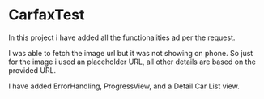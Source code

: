 # CarfaxTest

In this project i have added all the functionalities ad per the request.

I was able to fetch the image url but it was not showing on phone. So just for the image i used an placeholder URL, all other details are based on the provided URL.

I have added ErrorHandling, ProgressView, and a Detail Car List view.
